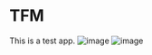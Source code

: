 # TFM

This is a test app.
![image](https://github.com/polmoreno/test-streamlit-b/assets/62899431/063b74b6-921c-499c-9ac1-7241685c988c)
![image](https://github.com/polmoreno/test-streamlit-b/assets/62899431/f3f53073-4d43-4c8f-b7f3-3e41ac4811c2)
